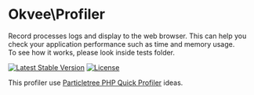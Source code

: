 # Okvee\Profiler

Record processes logs and display to the web browser. This can help you check your application performance such as time and memory usage.<br>
To see how it works, please look inside tests folder.

[![Latest Stable Version](https://poser.pugx.org/okvee/profiler/v/stable)](https://packagist.org/packages/okvee/profiler)
[![License](https://poser.pugx.org/okvee/profiler/license)](https://packagist.org/packages/okvee/profiler)

This profiler use [Particletree PHP Quick Profiler][1] ideas.

[1]: http://www.particletree.com/features/php-quick-profiler/